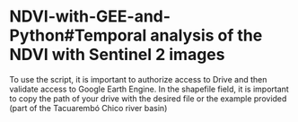 # NDVI-with-GEE-and-Python#Temporal analysis of the NDVI with Sentinel 2 images

To use the script, it is important to authorize access to Drive and then validate access to Google Earth Engine. In the shapefile field, it is important to copy the path of your drive with the desired file or the example provided (part of the Tacuarembó Chico river basin)
